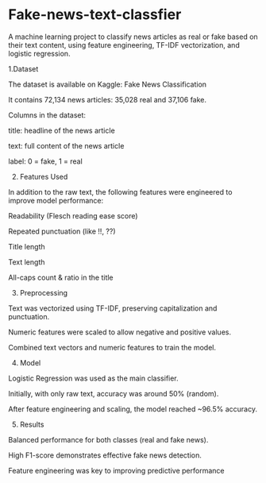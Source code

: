 # Fake-news-text-classfier
A machine learning project to classify news articles as real or fake based on their text content, using feature engineering, TF-IDF vectorization, and logistic regression.

1.Dataset

The dataset is available on Kaggle: Fake News Classification

It contains 72,134 news articles: 35,028 real and 37,106 fake.

Columns in the dataset:

title: headline of the news article

text: full content of the news article

label: 0 = fake, 1 = real

2. Features Used

In addition to the raw text, the following features were engineered to improve model performance:

Readability (Flesch reading ease score)

Repeated punctuation (like !!, ??)

Title length

Text length

All-caps count & ratio in the title

3. Preprocessing

Text was vectorized using TF-IDF, preserving capitalization and punctuation.

Numeric features were scaled to allow negative and positive values.

Combined text vectors and numeric features to train the model.

4. Model

Logistic Regression was used as the main classifier.

Initially, with only raw text, accuracy was around 50% (random).

After feature engineering and scaling, the model reached ~96.5% accuracy.

5. Results

Balanced performance for both classes (real and fake news).

High F1-score demonstrates effective fake news detection.

Feature engineering was key to improving predictive performance

